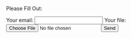 Please Fill Out:


<form
  action="https://formspree.io/f/mnqlnokr"
  method="POST"
  enctype="multipart/form-data"
>
  <label>
    Your email:
    <input type="email" name="_replyto">
  </label>
  <label>
    Your file:
    <input type="file" name="upload">
  </label>
  <button type="submit">Send</button>
</form>
